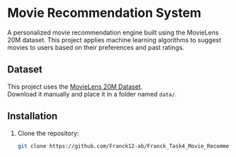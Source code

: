 # Movie Recommendation System

A personalized movie recommendation engine built using the MovieLens 20M dataset. This project applies machine learning algorithms to suggest movies to users based on their preferences and past ratings.

## Dataset

This project uses the [MovieLens 20M Dataset](https://grouplens.org/datasets/movielens/20m/).  
Download it manually and place it in a folder named `data/`.

## Installation

1. Clone the repository:
   ```bash
   git clone https://github.com/Franck12-ab/Franck_Task4_Movie_Recommenders.git
